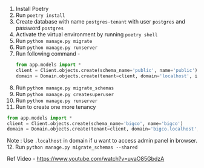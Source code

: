 1. Install Poetry
2. Run `poetry install`
3. Create database with name `postgres-tenant` with user `postgres` and password `postgres`
4. Activate the virtual environment by running `poetry shell`
5. Run `python manage.py migrate`
6. Run `python manage.py runserver`
7. Run following command - 
    ```python
    from app.models import *
    client = Client.objects.create(schema_name='public', name='public')
    domain = Domain.objects.create(tenant=client, domain='localhost', is_primary=True)
    ```
8. Run `python manage.py migrate_schemas`
9. Run `python manage.py createsuperuser`
10. Run `python manage.py runserver`
11. Run to create one more tenancy 
   ```python
   from app.models import *
   client = Client.objects.create(schema_name='bigco', name='bigco')
   domain = Domain.objects.create(tenant=client, domain='bigco.localhost', is_primary=True)
   ```
   Note : Use `.localhost` in domain if u want to access admin panel in browser.
12. Run `python manage.py migrate_schemas --shared`

Ref Video - https://www.youtube.com/watch?v=uvaO85GbdzA